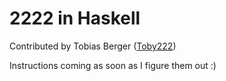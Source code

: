 # 2222 in Haskell

Contributed by Tobias Berger ([Toby222](https://github.com/Toby222))

Instructions coming as soon as I figure them out :)
